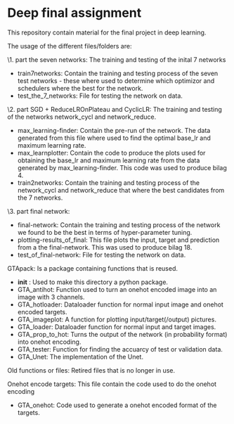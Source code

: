 # Deep final assignment
This repository contain material for the final project in deep learning.

The usage of the different files/folders are:

\1. part the seven networks: The training and testing of the inital 7 networks
 - train7networks: Contain the training and testing process of the seven test
                 networks - these where used to determine which optimizor and
                 schedulers where the best for the network.
 - test_the_7_networks: File for testing the network on data.

\2. part  SGD + ReduceLROnPlateau and CyclicLR: The training and testing of the
                          networks network_cycl and network_reduce.
 - max_learning-finder: Contain the pre-run of the network. The data generated
                        from this file where used to find the optimal base_lr
                        and maximum learning rate.
 - max_learnplotter: Contain the code to produce the plots used for obtaining
                     the base_lr and maximum learning rate from the data
                     generated by max_learning-finder. This code was used to
                     produce bilag 4.
 - train2networks: Contain the training and testing process of the network_cycl
                   and network_reduce that where the best candidates from the 7
                   networks.                 

\3. part final network:
 - final-network: Contain the training and testing process of the network we
                  found to be the best in terms of hyper-parameter tuning.
 - plotting-results_of_final: This file plots the input, target and prediction
                              from a the final-network. This was used to
                              produce bilag 18.
 - test_of_final-network: File for testing the network on data.


GTApack: Is a package containing functions that is reused.
 - __init__ : Used to make this directory a python package.
 - GTA_antihot: Function used to turn an onehot encoded image into an image with
                3 channels.
 - GTA_hotloader: Dataloader function for normal input image and onehot
                  encoded targets.
 - GTA_imageplot: A function for plotting input/target(/output) pictures.
 - GTA_loader:  Dataloader function for normal input and target images.
 - GTA_prop_to_hot: Turns the output of the network (in probability format) into
                    onehot encoding.
 - GTA_tester: Function for finding the accuarcy of test or validation data.
 - GTA_Unet: The implementation of the Unet.

 Old functions or files: Retired files that is no longer in use.

 Onehot encode targets: This file contain the code used to do the onehot encoding
  - GTA_onehot: Code used to generate a onehot encoded format of the targets.
